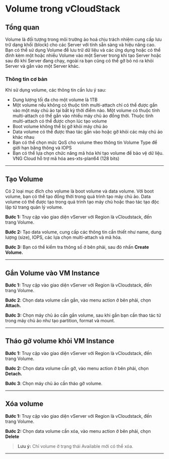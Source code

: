 # Volume trong vCloudStack

## Tổng quan

Volume là đối tượng trong môi trường ảo hoá chịu trách nhiệm cung cấp lưu trữ dạng khối (block) cho các Server với tính sẵn sàng và hiệu năng cao. Bạn có thể sử dụng Volume để lưu trữ dữ liệu và các ứng dụng hoặc có thể đính kèm một hoặc nhiều Volume vào một Server trong khi tạo Server hoặc sau đó khi Server đang chạy, ngoài ra bạn cũng có thể gỡ bỏ nó ra khỏi Server và gắn vào một Server khác.

### **Thông tin cơ bản** 

Khi sử dụng volume, các thông tin cần lưu ý sau:

* Dung lượng tối đa cho một volume là 1TB
* Một volume nếu không có thuộc tính multi-attach chỉ có thể được gắn vào một máy chủ ảo tại bất kỳ thời điểm nào. Một volume có thuộc tính multi-attach có thể gắn vào nhiều máy chủ ảo đồng thời. Thuộc tính multi-attach có thể được chọn lúc tạo volume
* Boot volume không thể bị gỡ khỏi máy chủ ảo
* Data volume có thể được thao tác gắn vào hoặc gỡ khỏi các máy chủ ảo khác nhau
* Bạn có thể chọn mức QoS cho volume theo thông tin Volume Type để giới hạn băng thông và IOPS
* Bạn có thể lựa chọn chức năng mã hóa khi tạo volume để bảo vệ dữ liệu. VNG Cloud hỗ trợ mã hóa aes-xts-plan64 (128 bits)

***

## Tạo Volume

Có 2 loại mục đích cho volume là boot volume và data volume. Với boot volume, bạn có thể tạo đồng thời trong quá trình tạo máy chủ ảo. Data volume có thể được tạo trong quá trình tạo máy chủ hoặc thao tác tạo độc lập từ trang quản lý volume.

**Bước 1:** Truy cập vào giao diện vServer với Region là vCloudstack, đến trang Volume.

**Bước 2:** Tạo data volume, cung cấp các thông tin cần thiết như name, dung lượng (size), IOPS, các lựa chọn multi-attach và mã hóa.

**Bước 3:** Bạn có thể kiểm tra thông số ở bên phải, sau đó nhấn **Create Volume.**

***

## Gắn Volume vào VM Instance 

**Bước 1:** Truy cập vào giao diện vServer với Region là vCloudstack, đến trang Volume.

**Bước 2**: Chọn data volume cần gắn, vào menu action ở bên phải, chọn **Attach.**

**Bước 3:** Chọn máy chủ ảo cần gắn volume, sau khi gắn bạn cần thao tác từ trong máy chủ ảo như tạo partition, format và mount.

***

## Tháo gỡ volume khỏi VM Instance 

**Bước 1:** Truy cập vào giao diện vServer với Region là vCloudstack, đến trang Volume.

**Bước 2:** Chọn data volume cần gỡ, vào menu action ở bên phải, chọn **Detach.**

**Bước 3**: Chọn máy chủ ảo cần tháo gỡ volume.

***

## Xóa volume 

**Bước 1:** Truy cập vào giao diện vServer với Region là vCloudstack, đến trang Volume.

**Bước 2:** Chọn data volume cần xóa, vào menu action ở bên phải, chọn **Delete**

> **Lưu ý:** Chỉ volume ở trạng thái Available mới có thể xóa.



***
